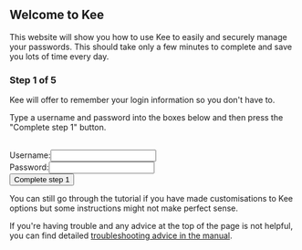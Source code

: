 <h2>Welcome to Kee</h2>
<p>This website will show you how to use Kee to easily and securely manage your passwords. This should take only a few minutes to complete and save you lots of time every day.</p>

<h3>Step 1 of 5</h3>

<p>Kee will offer to remember your login information so you don't have to.</p>

<div class="instruction">
<p>Type a username and password into the boxes below and then press the "Complete step 1" button.</p>
</div>

<form action="/step2/" method="post"><br/>
	<label for="username">Username:</label><input type="text" name="username" id="username"/><br/>
	<label for="password">Password:</label><input type="password" name="password" id="password"/><br/>
	<input type="submit" value="Complete step 1"/>
</form>

<div class="info"><p>You can still go through the tutorial if you have made customisations to Kee options but some instructions might not make perfect sense.</p></div>

<div>If you're having trouble and any advice at the top of the page is not helpful, you can find detailed <a href="https://github.com/luckyrat/KeeFox/wiki/en-%7C-Troubleshooting">troubleshooting advice in the manual</a>.</div>
